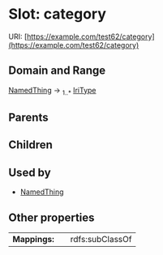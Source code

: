 
# Slot: category




URI: [https://example.com/test62/category](https://example.com/test62/category)


## Domain and Range

[NamedThing](NamedThing.md) &#8594;  <sub>1..\*</sub> [IriType](types/IriType.md)

## Parents


## Children


## Used by

 * [NamedThing](NamedThing.md)

## Other properties

|  |  |  |
| --- | --- | --- |
| **Mappings:** | | rdfs:subClassOf |
